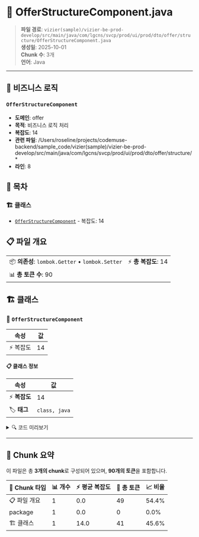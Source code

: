 # 📄 OfferStructureComponent.java

> **파일 경로**: `vizier(sample)/vizier-be-prod-develop/src/main/java/com/lgcns/svcp/prod/ui/prod/dto/offer/structure/OfferStructureComponent.java`  
> **생성일**: 2025-10-01  
> **Chunk 수**: 3개  
> **언어**: Java
---



## 💼 비즈니스 로직

### `OfferStructureComponent`
- **도메인**: offer
- **목적**: 비즈니스 로직 처리
- **복잡도**: 14
- **관련 파일**: /Users/roseline/projects/codemuse-backend/sample_code/vizier(sample)/vizier-be-prod-develop/src/main/java/com/lgcns/svcp/prod/ui/prod/dto/offer/structure/*
- **라인**: 8


## 📑 목차

### 🏗️ 클래스
- [`OfferStructureComponent`](#class-offerstructurecomponent) - 복잡도: 14

## 📋 파일 개요

| | |
|--|--|
| 📦 **의존성**: `lombok.Getter` • `lombok.Setter` | ⚡ **총 복잡도**: 14 |
| 📊 **총 토큰 수**: 90 |  |



## 🏗️ 클래스

### <a id="class-offerstructurecomponent"></a>🎯 `OfferStructureComponent`

| 속성 | 값 |
|------|----|
| ⚡ 복잡도 | 14 |



#### 📋 클래스 정보

| 속성 | 값 |
|------|----|
| ⚡ **복잡도** | 14 || 📍 **라인 범위** | 8-8 |
| 🏷️ **태그** | `class, java` |

<details>
<summary>🔍 코드 미리보기</summary>

```java
public class OfferStructureComponent {
    private String mctgrItemCode;
    private String mctgrItemName;
    private String itemCode;
    private String itemCodeName;
    private String objUuid;
    private String objCode;
    private String objName;
    private String validStartDtm;
    private String validEndDtm;
    private String relationValidStartDtm;
    private String relationValidEndDtm;
    private String strcTypeCode;
}...
```

**Chunk 정보**
- 🆔 **ID**: `41aa3c6ea58e`
- 📍 **라인**: 8-8
- 📊 **토큰**: 41
- 🏷️ **태그**: `class, java`

</details>

---





## 🧩 Chunk 요약

이 파일은 총 **3개의 chunk**로 구성되어 있으며, **90개의 토큰**을 포함합니다.

| 🧩 Chunk 타입 | 📊 개수 | ⚡ 평균 복잡도 | 📝 총 토큰 | 📈 비율 |
|---------------|--------|-------------|----------|--------|
| 📋 파일 개요 | 1 | 0.0 | 49 | 54.4% |
| package | 1 | 0.0 | 0 | 0.0% |
| 🏗️ 클래스 | 1 | 14.0 | 41 | 45.6% |

